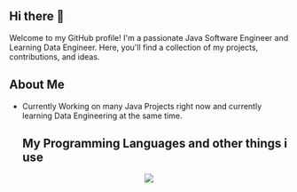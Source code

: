 ## Hi there 👋

Welcome to my GitHub profile! I'm a passionate Java Software Engineer and Learning Data Engineer. Here, you'll find a collection of my projects, contributions, and ideas.
## About Me

- Currently Working on many Java Projects right now and currently learning Data Engineering at the same time.
  ## My Programming Languages and other things i use
<p align="center">
  <a href="https://skillicons.dev">
   <img src="https://skillicons.dev/icons?i=mysql,ae,c,java,py,cs&perline=3"/>
 </a>
</p>
